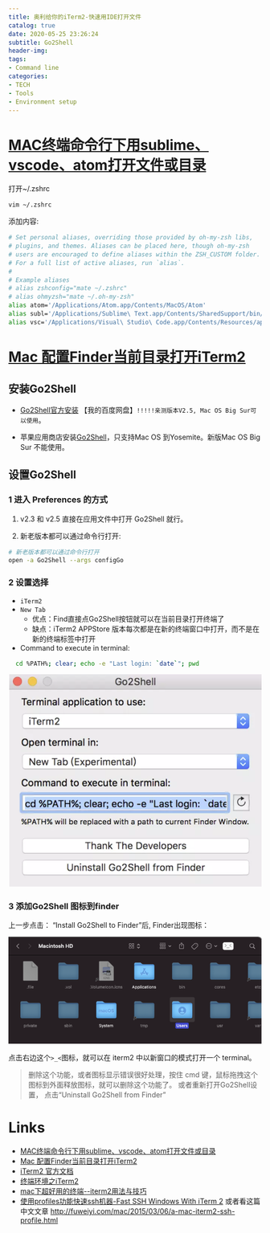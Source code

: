 ```yaml
---
title: 奥利给你的iTerm2-快速用IDE打开文件
catalog: true
date: 2020-05-25 23:26:24
subtitle: Go2Shell
header-img:
tags:
- Command line
categories:
- TECH
- Tools
- Environment setup
---
```


# [MAC终端命令行下用sublime、vscode、atom打开文件或目录](https://www.cnblogs.com/hongrunhui/p/5928833.html)

打开~/.zshrc

```bash
vim ~/.zshrc
```

添加内容:
```bash
# Set personal aliases, overriding those provided by oh-my-zsh libs,
# plugins, and themes. Aliases can be placed here, though oh-my-zsh
# users are encouraged to define aliases within the ZSH_CUSTOM folder.
# For a full list of active aliases, run `alias`.
#
# Example aliases
# alias zshconfig="mate ~/.zshrc"
# alias ohmyzsh="mate ~/.oh-my-zsh"
alias atom='/Applications/Atom.app/Contents/MacOS/Atom'
alias subl='/Applications/Sublime\ Text.app/Contents/SharedSupport/bin/subl'
alias vsc='/Applications/Visual\ Studio\ Code.app/Contents/Resources/app/bin/code'
```

# [Mac 配置Finder当前目录打开iTerm2](https://www.jianshu.com/p/445d3f754c4d)

## 安装Go2Shell

- [Go2Shell官方安装](http://zipzapmac.com/Go2Shell) 【我的百度网盘】`!!!!!亲测版本V2.5, Mac OS Big Sur可以使用`。

- 苹果应用商店安装[Go2Shell](https://apps.apple.com/cn/app/go2shell/id445770608?mt=12)，只支持Mac OS 到Yosemite。新版Mac OS Big Sur 不能使用。

## 设置Go2Shell

### 1 进入 Preferences 的方式

1. v2.3 和 v2.5 直接在应用文件中打开 Go2Shell 就行。

2. 新老版本都可以通过命令行打开:

```bash
# 新老版本都可以通过命令行打开
open -a Go2Shell --args configGo
```

### 2 设置选择

- `iTerm2`
- `New Tab`
  - 优点：Find直接点Go2Shell按钮就可以在当前目录打开终端了
  - 缺点：iTerm2 APPStore 版本每次都是在新的终端窗口中打开，而不是在新的终端标签中打开
- Command to execute in terminal:

```bash
  cd %PATH%; clear; echo -e "Last login: `date`"; pwd
```

![Go2Shell设置](https://github.com/CatherineLiyuankun/PictureBed/raw/master/blog/post/%E5%A5%A5%E5%88%A9%E7%BB%99%E4%BD%A0%E7%9A%84iTerm2-%E5%BF%AB%E9%80%9F%E7%94%A8IDE%E6%89%93%E5%BC%80%E6%96%87%E4%BB%B6/Go2Shell.png)

### 3 添加Go2Shell 图标到finder

上一步点击： “Install Go2Shell to Finder”后, Finder出现图标：

![Go2Shell图标](https://github.com/CatherineLiyuankun/PictureBed/raw/master/blog/post/%E5%A5%A5%E5%88%A9%E7%BB%99%E4%BD%A0%E7%9A%84iTerm2-%E5%BF%AB%E9%80%9F%E7%94%A8IDE%E6%89%93%E5%BC%80%E6%96%87%E4%BB%B6/Go2Shell2.png)

点击右边这个`>_<`图标，就可以在 iterm2 中以新窗口的模式打开一个 terminal。

> 删除这个功能，或者图标显示错误很好处理，按住 cmd 键，鼠标拖拽这个图标到外面释放图标，就可以删除这个功能了。
> 或者重新打开Go2Shell设置， 点击“Uninstall Go2Shell from Finder”

# Links

- [MAC终端命令行下用sublime、vscode、atom打开文件或目录](https://www.cnblogs.com/hongrunhui/p/5928833.html)
- [Mac 配置Finder当前目录打开iTerm2](https://www.jianshu.com/p/445d3f754c4d)
- [iTerm2 官方文档](https://link.jianshu.com/?t=http://www.iterm2.com/documentation.html)
- [终端环境之iTerm2](https://link.jianshu.com/?t=http://foocoder.com/blog/wo-zai-yong-de-macruan-jian.html/)
- [mac下超好用的终端--iterm2用法与技巧](https://link.jianshu.com/?t=http://blog.csdn.net/thinkdiff/article/details/25075047)
- [使用profiles功能快速ssh机器-Fast SSH Windows With iTerm 2](https://link.jianshu.com/?t=http://hiltmon.com/blog/2013/07/18/fast-ssh-windows-with-iterm-2/) 或者看这篇中文文章 http://fuweiyi.com/mac/2015/03/06/a-mac-iterm2-ssh-profile.html
